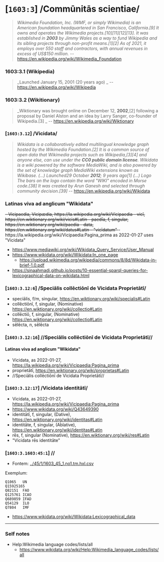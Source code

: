 # [`1603:3`] /Commūnitās scientiae/


> _Wikimedia Foundation, Inc. (WMF, or simply Wikimedia) is an American foundation headquartered in San Francisco, California.[9] It owns and operates the Wikimedia projects.[10][11][12][13]. It was established in **2003** by Jimmy Wales as a way to fund Wikipedia and its sibling projects through non-profit means.[1][2] As of 2021, it employs over 550 staff and contractors, with annual revenues in excess of US$150 million._ -- https://en.wikipedia.org/wiki/Wikimedia_Foundation

### 1603:3.1 (Wikipedia)
> _Launched	January 15, 2001 (20 years ago) _ -- https://en.wikipedia.org/wiki/Wikipedia

### 1603:3.2 (Wikitionary)
> _Wiktionary was brought online on December 12, **2002**,[2] following a proposal by Daniel Alston and an idea by Larry Sanger, co-founder of Wikipedia.[3] _ -- https://en.wikipedia.org/wiki/Wiktionary

### [`1603:3.12`] /Vicidata/
> _Wikidata is a collaboratively edited multilingual knowledge graph hosted by the Wikimedia Foundation.[2] It is a common source of open data that Wikimedia projects such as Wikipedia,[3][4] and anyone else, can use under the **CC0 public domain license**. Wikidata is a wiki powered by the software MediaWiki, and is also powered by the set of knowledge graph MediaWiki extensions known as Wikibase. (...) Launched29 October **2012**; 9 years ago[1] (...) Logo
The bars on the logo contain the word "WIKI" encoded in Morse code.[38] It was created by Arun Ganesh and selected through community decision.[39]_ -- https://en.wikipedia.org/wiki/Wikidata

### Latinas viva ad anglicum "Wikidata"
<s>
- Vicipaedia, Vicipædia, https://la.wikipedia.org/wiki/Vicipaedia
  - vicī, https://en.wiktionary.org/wiki/vicis#Latin
  - paedīa, f, singular, https://en.wiktionary.org/wiki/paedia
- data, https://en.wiktionary.org/wiki/datus#Latin
- "vicīdatum"
</s>
- https://la.wikipedia.org/wiki/Vicipaedia:Pagina_prima as 2022-01-27 uses "Vicidata"


- https://www.mediawiki.org/wiki/Wikidata_Query_Service/User_Manual
- https://www.wikidata.org/wiki/Wikidata:In_one_page
  - https://upload.wikimedia.org/wikipedia/commons/8/8d/Wikidata-in-brief-1.0.pdf
- https://sinaahmadi.github.io/posts/10-essential-sparql-queries-for-lexicographical-data-on-wikidata.html


### [`1603:3.12:6`] /Speciālis 	collēctiōnī de Vicidata Proprietātī/
- speciālis, f/m, singular, https://en.wiktionary.org/wiki/specialis#Latin
- collēctiōnī, f, singular, (Nominative) https://en.wiktionary.org/wiki/collectio#Latin
- collēctiō, f, singular, (Nominative) https://en.wiktionary.org/wiki/collectio#Latin
- sēlēcta, n, sēlēcta

### [`1603:3.12:16`] //Speciālis collēctiōnī de Vicidata Proprietātī//

#### Latinas viva ad anglicum "Wikidata"
- Vicidata, as 2022-01-27, https://la.wikipedia.org/wiki/Vicipaedia:Pagina_prima
- proprietātī, https://en.wiktionary.org/wiki/proprietas#Latin
- //Speciālis collēctiōnī de Vicidata Proprietātī//

### [`1603:3.12:17`] /Vicidata identitātī/
- Vicidata, as 2022-01-27, https://la.wikipedia.org/wiki/Vicipaedia:Pagina_prima
- https://www.wikidata.org/wiki/Q43649390
- identitātī, f, singular, (Dative), https://en.wiktionary.org/wiki/identitas#Latin
- identitāte, f, singular, (Ablative), https://en.wiktionary.org/wiki/identitas#Latin
- rēs, f, singular (Nominative), https://en.wiktionary.org/wiki/res#Latin
- "Vicidata rēs identitāte"


### [`1603:3.1603:45:1`] //



- Fontem: [../45/1/1603_45_1.no1.tm.hxl.csv](../45/1/1603_45_1.no1.tm.hxl.csv)

Exemplum:
```
Q1065	UN
Q15925165	
Q82151	FAO
Q125761	ICAO
Q689859	IFAD
Q54129	ILO
Q7804	IMF
```
- https://www.wikidata.org/wiki/Wikidata:Lexicographical_data

<!--
# Variant of
# - https://www.wikidata.org/wiki/Wikidata:SPARQL_query_service/queries/examples#UN_member_states
# - https://stackoverflow.com/questions/43258341/how-to-get-wikidata-labels-in-more-than-one-language
PREFIX rdfs: <http://www.w3.org/2000/01/rdf-schema#>
PREFIX wikibase: <http://wikiba.se/ontology#>
PREFIX wd: <http://www.wikidata.org/entity/>
PREFIX wdt: <http://www.wikidata.org/prop/direct/>

#SELECT DISTINCT ?adm0 ?iso3166p1n ?label (lang(?label) as ?label_lang)
SELECT DISTINCT ?iso3166p1n ?label (lang(?label) as ?label_lang)
{
  ?adm0 wdt:P31/wdt:P279* wd:Q3624078;
  rdfs:label ?label
  OPTIONAL { ?adm0 wdt:P2082|wdt:P299 ?iso3166p1n. }
  
  #FILTER(?iso3166p1n > xsd:integer(0))
}
# order by ?adm0
order by ASC(?iso3166p1n)
LIMIT 1000
-->

<!--
# https://stackoverflow.com/questions/46291486/wikidata-query-service-how-do-i-search-by-item
# https://query.wikidata.org/#SELECT%20DISTINCT%20%3Fadm0%20%3Flabel%20%28lang%28%3Flabel%29%20as%20%3Flabel_lang%29%0A%7B%0A%20%20%3Fadm0%20wdt%3AP31%2Fwdt%3AP279%2a%20wd%3AQ3624078%3B%0A%20%20rdfs%3Alabel%20%3Flabel%0A%20%20VALUES%20%3Fadm0%20%7B%20wd%3AQ1065%20wd%3AQ986%20wd%3AQ983%20wd%3AQ974%7D%0A%20%20%23%20FILTER%20%28%3Fadm0%20IN%20%28wd%3AQ114%2C%20wd%3AQ181795%29%29%0A%7D%0Aorder%20by%20DESC%28%3Fadm0%29%20ASC%28%3Flabel_lang%29%0ALIMIT%201000

SELECT DISTINCT ?adm0 ?label (lang(?label) as ?label_lang)
{
  ?adm0 wdt:P31/wdt:P279* wd:Q3624078;
  rdfs:label ?label
  VALUES ?adm0 { wd:Q1065 wd:Q986 wd:Q983 wd:Q974}
  # FILTER (?adm0 IN (wd:Q114, wd:Q181795))
}
order by DESC(?adm0) ASC(?label_lang)
LIMIT 1000
-->


<!--
PREFIX rdfs: <http://www.w3.org/2000/01/rdf-schema#>
PREFIX wikibase: <http://wikiba.se/ontology#>
PREFIX wd: <http://www.wikidata.org/entity/>
PREFIX wdt: <http://www.wikidata.org/prop/direct/>

SELECT DISTINCT ?item ?label (lang(?label) as ?label_lang)
{
  ?item wdt:P31/wdt:P279* wd:Q15925165;
  rdfs:label ?label
  VALUES ?item { wd:Q356694 wd:Q161718 wd:Q82151 wd:Q7809}

}
order by DESC(?adm0) ASC(?label_lang)
LIMIT 1000

-->

<!--
## https://w.wiki/4igC
PREFIX rdfs: <http://www.w3.org/2000/01/rdf-schema#>
PREFIX wikibase: <http://wikiba.se/ontology#>
PREFIX wd: <http://www.wikidata.org/entity/>
PREFIX wdt: <http://www.wikidata.org/prop/direct/>

SELECT DISTINCT ?item ?label (lang(?label) as ?label_lang)
{
  ?item wdt:P31/wdt:P279* wd:Q15925165;
  rdfs:label ?label
  VALUES ?item { wd:Q356694 wd:Q161718 wd:Q82151 wd:Q7809}

}
order by DESC(?adm0) ASC(?label_lang)
LIMIT 1000

-->


<!--
# https://www.wikidata.org/wiki/Wikidata:SPARQL_query_service/queries/examples/en#The_number_of_existing_translations_for_diseases_in_Wikidata

https://query.wikidata.org/#SELECT%20%3Fdisease%20%3Fdoid%20%3FenLabel%20%28count%28%3Flanguage%29%20as%20%3Flanguages%29%0AWHERE%0A%7B%0A%20%20%3Fdisease%20wdt%3AP699%20%3Fdoid%20%3B%0A%20%20%20%20%20%20%20%20%20%20%20%20%20rdfs%3Alabel%20%3Flabel%20%3B%0A%20%20%20%20%20%20%20%20%20%20%20%20%20rdfs%3Alabel%20%3FenLabel%20.%0A%20%20%20%20FILTER%20%28lang%28%3FenLabel%29%20%3D%20%22en%22%29%0A%20%20%20%0A%20%20%20%20BIND%20%28lang%28%3Flabel%29%20AS%20%3Flanguage%29%0A%7D%0Agroup%20by%20%3Fdisease%20%3Fdoid%20%3FenLabel%0Aorder%20by%20desc%28%3Flanguages%29


SELECT ?disease ?doid ?enLabel (count(?language) as ?languages)
WHERE
{
  ?disease wdt:P699 ?doid ;
             rdfs:label ?label ;
             rdfs:label ?enLabel .
    FILTER (lang(?enLabel) = "en")
   
    BIND (lang(?label) AS ?language)
}
group by ?disease ?doid ?enLabel
order by desc(?languages)
-->

----

<!-- ### Neo latin term for citizen science
- https://www.wikidata.org/wiki/Q1093434

- commūnitās, f, nominative, https://en.wiktionary.org/wiki/communitas#Latin
- scientiae, f, https://en.wiktionary.org/wiki/scientia#Latin -->

<!--

Multiple languages of same item
- https://w.wiki/iRT
- https://www.wikidata.org/wiki/Wikidata:SPARQL_query_service/queries/examples#Names_of_Wikipedia_articles_in_multiple_languages

-->

### Self notes

- Help:Wikimedia language codes/lists/all
  - https://www.wikidata.org/wiki/Help:Wikimedia_language_codes/lists/all
